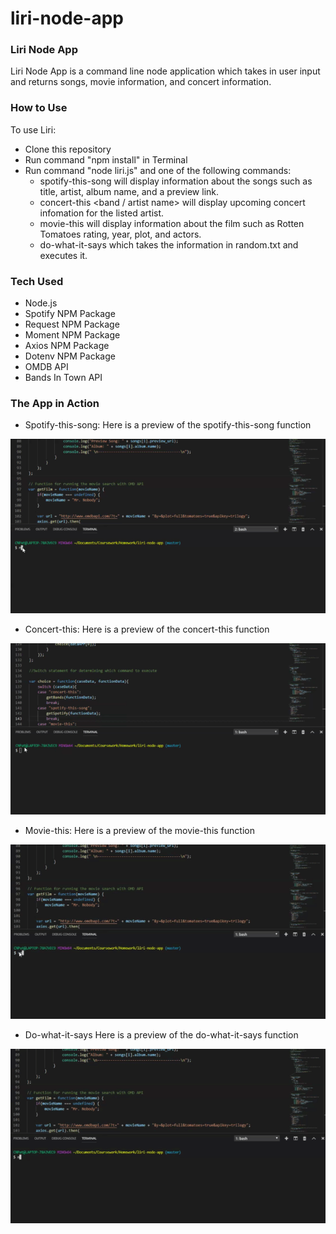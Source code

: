 # liri-node-app

### Liri Node App

Liri Node App is a command line node application which takes in user input and returns songs, movie information,  and concert information. 

### How to Use
To use Liri: 

* Clone this repository
* Run command "npm install" in Terminal
* Run command "node liri.js" and one of the following commands: 
    * spotify-this-song <song title> will display information about the songs such as title, artist, album name, and a preview link.
    * concert-this <band / artist name> will display upcoming concert infomation for the listed artist.
    * movie-this <movie title> will display information about the film such as Rotten Tomatoes rating, year, plot, and actors.
    * do-what-it-says which takes the information in random.txt and executes it. 

### Tech Used
* Node.js
* Spotify NPM Package
* Request NPM Package
* Moment NPM Package
* Axios NPM Package
* Dotenv NPM Package
* OMDB API
* Bands In Town API

### The App in Action

* Spotify-this-song: 
Here is a preview of the spotify-this-song function

![](images/liri-spotify-this.gif)

* Concert-this: 
Here is a preview of the concert-this function

![](images/liri-concert-this.gif)

* Movie-this:
Here is a preview of the movie-this function

![](images/liri-movie-this.gif)

* Do-what-it-says
Here is a preview of the do-what-it-says function

![](images/liri-do-what-it-says.gif)
